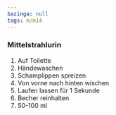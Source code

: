 ```yaml
---
bazinga: null
tags: m/m14
---
```

### Mittelstrahlurin
1. Auf Toilette
2. Händewaschen
3. Schamplippen spreizen
4. Von vorne nach hinten wischen
5. Laufen lassen für 1 Sekunde
6. Becher reinhalten
7. 50-100 ml